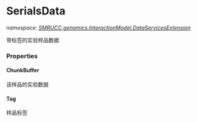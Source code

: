 ﻿# SerialsData
_namespace: [SMRUCC.genomics.InteractionModel.DataServicesExtension](./index.md)_

带标签的实验样品数据




### Properties

#### ChunkBuffer
该样品的实验数据
#### Tag
样品标签

